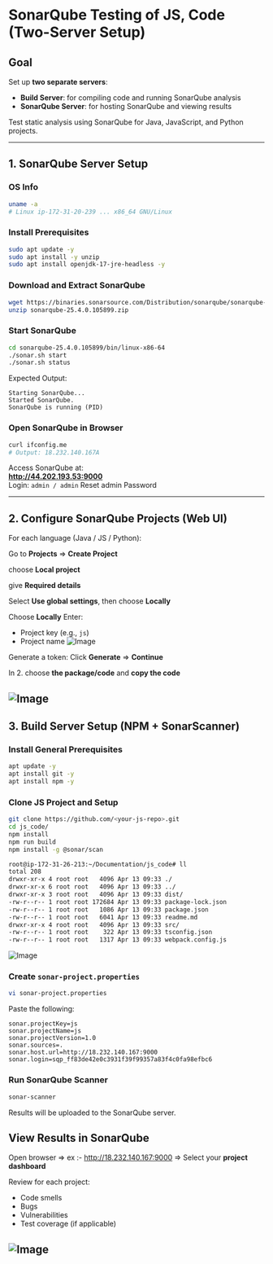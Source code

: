 #  SonarQube Testing of  JS, Code (Two-Server Setup)

##  Goal  
Set up **two separate servers**:  
-  **Build Server**: for compiling code and running SonarQube analysis  
-  **SonarQube Server**: for hosting SonarQube and viewing results  

Test static analysis using SonarQube for Java, JavaScript, and Python projects.

---

##  1. SonarQube Server Setup

###  OS Info  
```bash
uname -a
# Linux ip-172-31-20-239 ... x86_64 GNU/Linux
```

###  Install Prerequisites  
```bash
sudo apt update -y
sudo apt install -y unzip
sudo apt install openjdk-17-jre-headless -y
```

###  Download and Extract SonarQube  
```bash
wget https://binaries.sonarsource.com/Distribution/sonarqube/sonarqube-25.4.0.105899.zip
unzip sonarqube-25.4.0.105899.zip
```

###  Start SonarQube  
```bash
cd sonarqube-25.4.0.105899/bin/linux-x86-64
./sonar.sh start
./sonar.sh status
```

Expected Output:
```
Starting SonarQube...
Started SonarQube.
SonarQube is running (PID)
```

### Open SonarQube in Browser  
```bash
curl ifconfig.me
# Output: 18.232.140.167A
```

Access SonarQube at:  
**http://44.202.193.53:9000**  
Login: `admin / admin`
Reset admin Password

---

##  2. Configure SonarQube Projects (Web UI)

For each language (Java / JS / Python):

Go to **Projects** => **Create Project** 

choose **Local project** 


give **Required details** 


Select **Use global settings**, then choose **Locally**

Choose **Locally** 
 Enter:
   - Project key (e.g., `js`)
   - Project name
![Image](https://github.com/user-attachments/assets/3137a312-1b3f-476c-a4b2-01dc5bc07cfc)



Generate a token:
 Click **Generate** => **Continue**

In 2. choose **the package/code** and **copy the code**

![Image](https://github.com/user-attachments/assets/9ac205ef-08ba-4fa9-a0a5-c2250b2d4fc7)
---

##  3. Build Server Setup (NPM + SonarScanner)

###  Install General Prerequisites  
```bash
apt update -y
apt install git -y
apt install npm -y
```

###  Clone JS Project and Setup  
```bash
git clone https://github.com/<your-js-repo>.git
cd js_code/
npm install
npm run build
npm install -g @sonar/scan
```
```bash
root@ip-172-31-26-213:~/Documentation/js_code# ll
total 208
drwxr-xr-x 4 root root   4096 Apr 13 09:33 ./
drwxr-xr-x 6 root root   4096 Apr 13 09:33 ../
drwxr-xr-x 3 root root   4096 Apr 13 09:33 dist/
-rw-r--r-- 1 root root 172684 Apr 13 09:33 package-lock.json
-rw-r--r-- 1 root root   1086 Apr 13 09:33 package.json
-rw-r--r-- 1 root root   6041 Apr 13 09:33 readme.md
drwxr-xr-x 4 root root   4096 Apr 13 09:33 src/
-rw-r--r-- 1 root root    322 Apr 13 09:33 tsconfig.json
-rw-r--r-- 1 root root   1317 Apr 13 09:33 webpack.config.js
```
![Image](https://github.com/user-attachments/assets/9ac205ef-08ba-4fa9-a0a5-c2250b2d4fc7)

###  Create `sonar-project.properties`
```bash
vi sonar-project.properties
```

Paste the following:
```properties
sonar.projectKey=js
sonar.projectName=js
sonar.projectVersion=1.0
sonar.sources=.
sonar.host.url=http://18.232.140.167:9000
sonar.login=sqp_ff83de42e0c3931f39f99357a83f4c0fa98efbc6
```

###  Run SonarQube Scanner  
```bash
sonar-scanner
```

Results will be uploaded to the SonarQube server.

##   View Results in SonarQube

Open browser => ex :- http://18.232.140.167:9000 => Select your **project dashboard**

Review for each project:
- Code smells
- Bugs
- Vulnerabilities
- Test coverage (if applicable)

![Image](https://github.com/user-attachments/assets/e3216177-b412-47d8-9d1c-497fa4a2726a)
---

